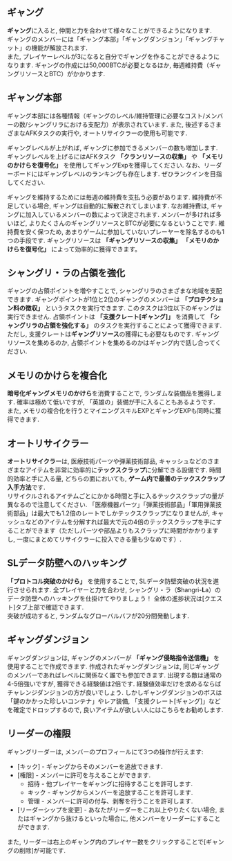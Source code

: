 ## ギャング
**ギャング**に入ると, 仲間と力を合わせて様々なことができるようになります.  
ギャングのメンバーには「ギャング本部」「ギャングダンジョン」「ギャングチャット」の機能が解放されます.  
また, プレイヤーレベルが3になると自分でギャングを作ることができるようになります. ギャングの作成には50,000BTCが必要となるほか, 毎週維持費（ギャングリソースとBTC）がかかります.

## ギャング本部
ギャング本部には各種情報（ギャングのレベル/維持管理に必要なコスト/メンバーの数/シャングリラにおける支配力）が表示されています. また, 後述するさまざまなAFKタスクの実行や, オートリサイクラーの使用も可能です.

ギャングレベルが上がれば, ギャングに参加できるメンバーの数も増加します. ギャングレベルを上げるにはAFKタスク **「クランリソースの収集」** や **「メモリのかけらを復号化」** を使用してギャングExpを獲得してください. なお、リーダーボードにはギャングレベルのランキングも存在します. ぜひランクインを目指してください.

ギャングを維持するためには毎週の維持費を支払う必要があります. 維持費が不足している場合, ギャングは自動的に解散されてしまいます. なお維持費は, ギャングに加入しているメンバーの数によって決定されます. メンバーが多ければ多いほど, よりたくさんのギャングリソースとBTCが必要になるということです. 維持費を安く保つため, あまりゲームに参加していないプレーヤーを除名するのも1つの手段です. ギャングリソースは **「ギャングリソースの収集」** **「メモリのかけらを復号化」** によって効率的に獲得できます。

## シャングリ・ラの占領を強化
ギャングの占領ポイントを増やすことで, シャングリラのさまざまな地域を支配できます. ギャングポイントが1位と2位のギャングのメンバーは **「プロテクション料の徴収」** というタスクを実行できます. このタスクは3位以下のギャングは実行できません. 占領ポイントは **「支援クレート[ギャング]」** を消費して **「シャングリラの占領を強化する」** のタスクを実行することによって獲得できます.  
ただし, 支援クレートは**ギャングリソース**の獲得にも必要なものです. ギャングリソースを集めるのか, 占領ポイントを集めるのかはギャング内で話し合ってください.

## メモリのかけらを複合化
**暗号化ギャングメモリのかけら**を消費することで, ランダムな装備品を獲得します. 確率は極めて低いですが, 「英雄の」装備が手に入ることもあるようです.  
また, メモリの複合化を行うとマイニングスキルEXPとギャングEXPも同時に獲得できます.

## オートリサイクラー
**オートリサイクラー**は, 医療技術パーツや弾薬技術部品, キャッシュなどのさまざまなアイテムを非常に効率的に**テックスクラップ**に分解できる設備です. 時間的効率と手に入る量, どちらの面においても, **ゲーム内で最善のテックスクラップ入手方法**です.  
リサイクルされるアイテムごとにかかる時間と手に入るテックスクラップの量が異なるので注意してください. 「医療機器パーツ」「弾薬技術部品」「軍用弾薬技術部品」は最大でも1.2倍のレートでしかテックスクラップになりませんが, キャッシュなどのアイテムを分解すれば最大で元の4倍のテックスクラップを手にすることができます（ただしパーツや部品よりもスクラップに時間がかかりますし, 一度にまとめてリサイクラーに投入できる量も少なめです）.

## SLデータ防壁へのハッキング
**「プロトコル突破のかけら」** を使用することで, SLデータ防壁突破の状況を進行させられます. 全プレイヤーと力を合わせ, シャングリ・ラ（**S**hangri-**L**a）のデータ防壁へのハッキングを仕掛けてやりましょう！ 全体の進捗状況は[クエスト]タブ上部で確認できます.  
突破が成功すると, ランダムなグローバルバフが20分間発動します.

## ギャングダンジョン
ギャングダンジョンは, ギャングのメンバーが **「ギャング侵略指令送信機」** を使用することで作成できます. 作成されたギャングダンジョンは, 同じギャングのメンバーであればレベルに関係なく誰でも参加できます. 出現する敵は通常の4-5倍強いですが, 獲得できる経験値は2倍です. 経験値効率だけを求めるならばチャレンジダンジョンの方が良いでしょう. しかしギャングダンジョンのボスは「鍵のかかった珍しいコンテナ」やレア装備, 「支援クレート[ギャング]」などを確定でドロップするので, 良いアイテムが欲しい人にはこちらをお勧めします. 

## リーダーの権限
ギャングリーダーは, メンバーのプロフィールにて3つの操作が行えます:
 - [キック] - ギャングからそのメンバーを追放できます.
 - [権限] - メンバーに許可を与えることができます.
   - 招待 - 他プレイヤーをギャングに招待することを許可します.
   - キック - ギャングからメンバーを追放することを許可します.
   - 管理 - メンバーに許可の付与、剥奪を行うことを許可します.
 - [リーダーシップを変更] - あなたがリーダーをこれ以上やりたくない場合, またはギャングから抜けるといった場合に, 他メンバーをリーダーにすることができます.

また, リーダーは右上のギャング内のプレイヤー数をクリックすることで[ギャングの削除]が可能です.
